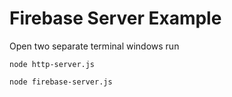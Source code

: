 # Firebase Server Example

Open two separate terminal windows run

```
node http-server.js
```

```
node firebase-server.js
```
